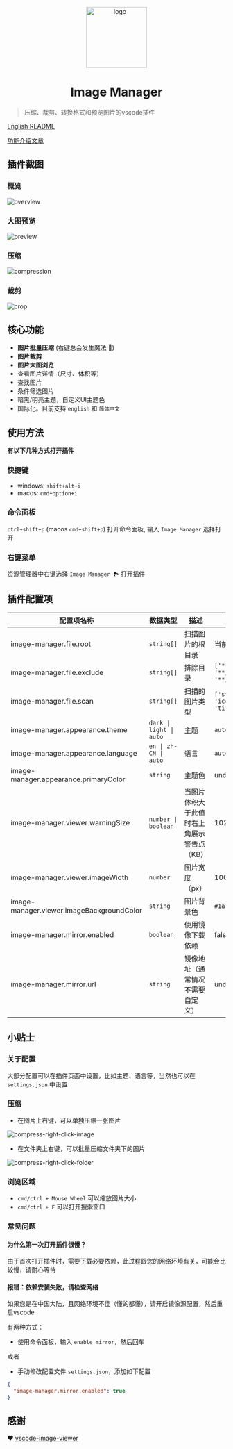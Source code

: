 


<p align='center'>
  <a href='https://github.com/hemengke1997/vscode-image-manager' target="_blank" rel='noopener noreferrer'>
    <img width='140' src='./assets/logo.png' alt='logo' />
  </a>
</p>

<h1 align='center'>Image Manager</h1>

> 压缩、裁剪、转换格式和预览图片的vscode插件

[English README](./README.en.md)

[功能介绍文章](https://juejin.cn/post/7348004403016794147)

## 插件截图

### 概览

![overview](./screenshots/overview.png)

### 大图预览
![preview](./screenshots/preview.png)

### 压缩
![compression](./screenshots/compression.png)

### 裁剪
![crop](./screenshots/crop.png)


## 核心功能

- **图片批量压缩** (右键总会发生魔法 🤩)
- **图片裁剪**
- **图片大图浏览**
- 查看图片详情（尺寸、体积等）
- 查找图片
- 条件筛选图片
- 暗黑/明亮主题，自定义UI主题色
- 国际化。目前支持 `english` 和 `简体中文`

## 使用方法

**有以下几种方式打开插件**

### 快捷键

- windows: `shift+alt+i`
- macos: `cmd+option+i`


### 命令面板

`ctrl+shift+p` (macos `cmd+shift+p`) 打开命令面板, 输入 `Image Manager` 选择打开

### 右键菜单

资源管理器中右键选择 `Image Manager 🏞️` 打开插件


## 插件配置项




| 配置项名称                                | 数据类型                | 描述                                       | 默认值                                                                                                                       |
| ----------------------------------------- | ----------------------- | ------------------------------------------ | ---------------------------------------------------------------------------------------------------------------------------- |
| image-manager.file.root                   | `string[]`              | 扫描图片的根目录                           | 当前工作区                                                                                                                   |
| image-manager.file.exclude                | `string[]`              | 排除目录                                   | `['**/node_modules/**','**/.git/**',`<br>`'**/dist/**','**/coverage/**','**/.next/**',`<br/>`'**/.nuxt/**','**/.vercel/**']` |
| image-manager.file.scan                   | `string[]`              | 扫描的图片类型                             | `['svg','png','jpeg','jpg',`<br/>`'ico','gif','webp','bmp',`<br/>`'tif','tiff','apng','avif']`                               |
| image-manager.appearance.theme            | `dark \| light \| auto` | 主题                                       | `auto`                                                                                                                       |
| image-manager.appearance.language         | `en \| zh-CN \| auto`   | 语言                                       | `auto`                                                                                                                       |
| image-manager.appearance.primaryColor     | `string`                | 主题色                                     | undefined                                                                                                                    |
| image-manager.viewer.warningSize          | `number \| boolean`     | 当图片体积大于此值时右上角展示警告点（KB） | 1024                                                                                                                         |
| image-manager.viewer.imageWidth           | `number`                | 图片宽度（px）                             | 100                                                                                                                          |
| image-manager.viewer.imageBackgroundColor | `string`                | 图片背景色                                 | `#1a1a1a`                                                                                                                    |
| image-manager.mirror.enabled              | `boolean`               | 使用镜像下载依赖                           | false                                                                                                                        |
| image-manager.mirror.url                  | `string`                | 镜像地址（通常情况不需要自定义）           | undefined                                                                                                                    |

## 小贴士

### 关于配置

大部分配置可以在插件页面中设置，比如主题、语言等，当然也可以在 `settings.json` 中设置

### 压缩

- 在图片上右键，可以单独压缩一张图片

![compress-right-click-image](./screenshots/compress-1.png)

- 在文件夹上右键，可以批量压缩文件夹下的图片

![compress-right-click-folder](./screenshots/compress-2.png)


### 浏览区域

- `cmd/ctrl + Mouse Wheel` 可以缩放图片大小
- `cmd/ctrl + F` 可以打开搜索窗口

### 常见问题

#### 为什么第一次打开插件很慢？

由于首次打开插件时，需要下载必要依赖，此过程跟您的网络环境有关，可能会比较慢，请耐心等待

#### 报错：依赖安装失败，请检查网络

如果您是在中国大陆，且网络环境不佳（懂的都懂），请开启镜像源配置，然后重启vscode

有两种方式：

- 使用命令面板，输入 `enable mirror`，然后回车

或者

- 手动修改配置文件 `settings.json`，添加如下配置

```json
{
  "image-manager.mirror.enabled": true
}
```

## 感谢

❤️ [vscode-image-viewer](https://github.com/ZhangJian1713/vscode-image-viewer)
